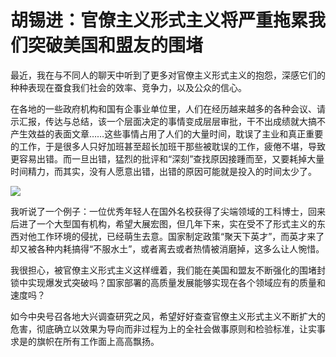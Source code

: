 # 胡锡进：官僚主义形式主义将严重拖累我们突破美国和盟友的围堵

最近，我在与不同人的聊天中听到了更多对官僚主义形式主义的抱怨，深感它们的种种表现在蚕食我们社会的效率、竞争力，以及公众的信心。

在各地的一些政府机构和国有企事业单位里，人们在经历越来越多的各种会议、请示汇报，传达与总结，该一个层面决定的事情变成层层审批，干不出成绩就大搞不产生效益的表面文章……这些事情占用了人们的大量时间，耽误了主业和真正重要的工作，于是很多人只好加班甚至超长加班干那些被耽误的工作，疲倦不堪，导致更容易出错。而一旦出错，猛烈的批评和“深刻”查找原因接踵而至，又要耗掉大量时间精力，而其实，没有人愿意出错，出错的原因可能就是投入的时间太少了。

![](https://inews.gtimg.com/newsapp_bt/0/15765759845/1000)

我听说了一个例子：一位优秀年轻人在国外名校获得了尖端领域的工科博士，回来后进了一个大型国有机构，希望大展宏图，但几年下来，实在受不了形式主义的东西对他工作环境的侵扰，已经萌生去意。国家制定政策“聚天下英才”，而英才来了却又被各种内耗搞得“不服水土”，或者离去或者热情被消磨掉，这多么让人惋惜。

我很担心，被官僚主义形式主义这样缠着，我们能在美国和盟友不断强化的围堵封锁中实现爆发式突破吗？国家部署的高质量发展能够实现在各个领域应有的质量和速度吗？

如今中央号召各地大兴调查研究之风，希望好好查查官僚主义形式主义不断扩大的危害，彻底确立以效果为导向而非过程为上的全社会做事原则和检验标准，让实事求是的旗帜在所有工作面上高高飘扬。

